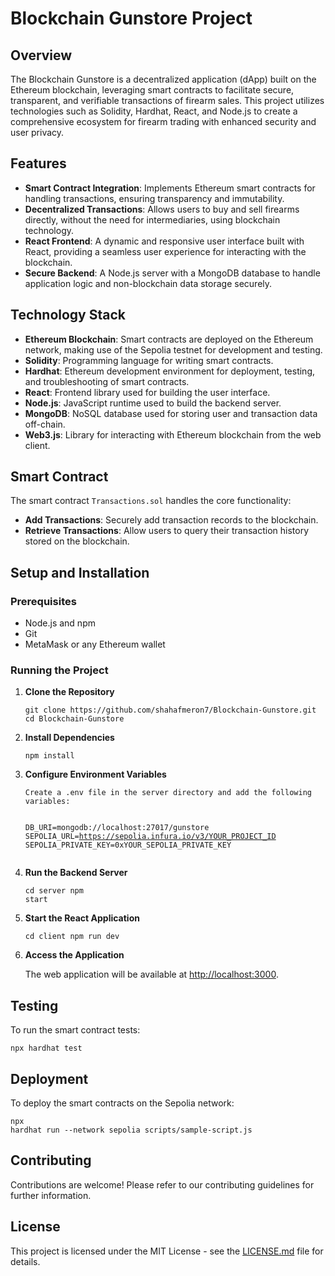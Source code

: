  <h1>Blockchain Gunstore Project</h1>
    <h2>Overview</h2>
    <p>The Blockchain Gunstore is a decentralized application (dApp) built on the Ethereum blockchain, leveraging smart contracts to facilitate secure, transparent, and verifiable transactions of firearm sales. This project utilizes technologies such as Solidity, Hardhat, React, and Node.js to create a comprehensive ecosystem for firearm trading with enhanced security and user privacy.</p>
    <h2>Features</h2>
    <ul>
        <li><strong>Smart Contract Integration</strong>: Implements Ethereum smart contracts for handling transactions, ensuring transparency and immutability.</li>
        <li><strong>Decentralized Transactions</strong>: Allows users to buy and sell firearms directly, without the need for intermediaries, using blockchain technology.</li>
        <li><strong>React Frontend</strong>: A dynamic and responsive user interface built with React, providing a seamless user experience for interacting with the blockchain.</li>
        <li><strong>Secure Backend</strong>: A Node.js server with a MongoDB database to handle application logic and non-blockchain data storage securely.</li>
    </ul>
    <h2>Technology Stack</h2>
    <ul>
        <li><strong>Ethereum Blockchain</strong>: Smart contracts are deployed on the Ethereum network, making use of the Sepolia testnet for development and testing.</li>
        <li><strong>Solidity</strong>: Programming language for writing smart contracts.</li>
        <li><strong>Hardhat</strong>: Ethereum development environment for deployment, testing, and troubleshooting of smart contracts.</li>
        <li><strong>React</strong>: Frontend library used for building the user interface.</li>
        <li><strong>Node.js</strong>: JavaScript runtime used to build the backend server.</li>
        <li><strong>MongoDB</strong>: NoSQL database used for storing user and transaction data off-chain.</li>
        <li><strong>Web3.js</strong>: Library for interacting with Ethereum blockchain from the web client.</li>
    </ul>
    <h2>Smart Contract</h2>
    <p>The smart contract <code>Transactions.sol</code> handles the core functionality:</p>
    <ul>
        <li><strong>Add Transactions</strong>: Securely add transaction records to the blockchain.</li>
        <li><strong>Retrieve Transactions</strong>: Allow users to query their transaction history stored on the blockchain.</li>
    </ul>
    <h2>Setup and Installation</h2>
    <h3>Prerequisites</h3>
    <ul>
        <li>Node.js and npm</li>
        <li>Git</li>
        <li>MetaMask or any Ethereum wallet</li>
    </ul>
    <h3>Running the Project</h3>
    <ol>
        <li><strong>Clone the Repository</strong><pre><code>git clone https://github.com/shahafmeron7/Blockchain-Gunstore.git
cd Blockchain-Gunstore</code></pre></li>
        <li><strong>Install Dependencies</strong><pre><code>npm install</code></pre></li>
        <li><strong>Configure Environment Variables</strong><pre><code>Create a .env file in the server directory and add the following variables:

DB_URI=mongodb://localhost:27017/gunstore
SEPOLIA_URL=https://sepolia.infura.io/v3/YOUR_PROJECT_ID
SEPOLIA_PRIVATE_KEY=0xYOUR_SEPOLIA_PRIVATE_KEY</code></pre></li>
        <li><strong>Run the Backend Server</strong><pre><code>cd server
npm start</code></pre></li>
        <li><strong>Start the React Application</strong><pre><code>cd client
npm run dev</code></pre></li>
        <li><strong>Access the Application</strong><p>The web application will be available at <a href="http://localhost:3000">http://localhost:3000</a>.</p></li>
    </ol>
    <h2>Testing</h2>
    <p>To run the smart contract tests:</p>
    <pre><code>npx hardhat test</code></pre>
    <h2>Deployment</h2>
    <p>To deploy the smart contracts on the Sepolia network:</p>
    <pre><code>npx hardhat run --network sepolia scripts/sample-script.js</code></pre>
    <h2>Contributing</h2>
    <p>Contributions are welcome! Please refer to our contributing guidelines for further information.</p>
    <h2>License</h2>
    <p>This project is licensed under the MIT License - see the <a href="LICENSE">LICENSE.md</a> file for details.</p>
